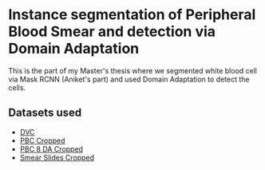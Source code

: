 # Instance segmentation of Peripheral Blood Smear and detection via Domain Adaptation

This is the part of my Master's thesis where we segmented white blood cell via Mask RCNN (Aniket's part) and 
used Domain Adaptation to detect the cells.


## Datasets used

* [DVC](https://drive.google.com/drive/folders/1---POOO6cmtuxqtky0z5WB-8RmwU7fXD)
* [PBC Cropped](https://drive.google.com/u/0/uc?id=1gSe7K_D3MKUsUCU2uRbTcXTmlSRVaAqh)
* [PBC 8 DA Cropped](https://drive.google.com/u/3/uc?id=1mjEJWpfhwtvnN7O7ZzP8dDSPjDeXY1Yy)
* [Smear Slides Cropped](https://drive.google.com/u/3/uc?id=11-s3l6Xa6VI8DB2TLCst77QbLN-TIan-)

